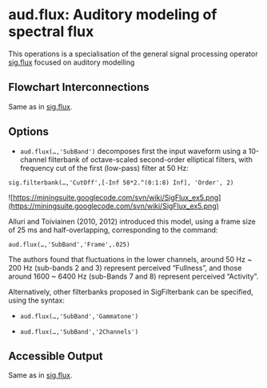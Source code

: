 # aud.flux: Auditory modeling of spectral flux #

This operations is a specialisation of the general signal processing operator [sig.flux](SigFlux.md) focused on auditory modelling

## Flowchart Interconnections ##

Same as in [sig.flux](SigFlux.md).

## Options ##

  * `aud.flux(…,'SubBand')` decomposes first the input waveform using a 10-channel filterbank of octave-scaled second-order elliptical filters, with frequency cut of the first (low-pass) filter at 50 Hz:
```
sig.filterbank(…,'CutOff',[-Inf 50*2.^(0:1:8) Inf], 'Order', 2)
```

![https://miningsuite.googlecode.com/svn/wiki/SigFlux_ex5.png](https://miningsuite.googlecode.com/svn/wiki/SigFlux_ex5.png)

Alluri and Toiviainen (2010, 2012) introduced this model, using a frame size of 25 ms and half-overlapping, corresponding to the command:

```
aud.flux(…,'SubBand','Frame',.025)
```

The authors found that fluctuations in the lower channels, around 50 Hz ~ 200 Hz (sub-bands 2 and 3) represent perceived “Fullness”, and those around 1600 ~ 6400 Hz (sub-Bands 7 and 8) represent perceived “Activity”.

Alternatively, other filterbanks proposed in SigFilterbank can be specified, using the syntax:
  * `aud.flux(…,'SubBand','Gammatone')`<p>
<ul><li><code>aud.flux(…,'SubBand','2Channels')</code></li></ul>

<h2>Accessible Output</h2>

Same as in <a href='SigFlux.md'>sig.flux</a>.